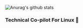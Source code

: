 ![Anurag's github stats](https://github-readme-stats.vercel.app/api?username=UbuntuEvangelist&show_icons=true&theme=radical)
### Technical Co-pilot For Linux :rocket:


<!--
- 🔭 I’m currently working at schooloffreelancing.com
- 👯 I’m looking to collaborate on your project
- 🤔 I’m looking for help from others too
- 💬 LinkedIn linkedin.com/in/linuxgun/
- 📫 Reach me using Telegram @LinuxGun
-->
